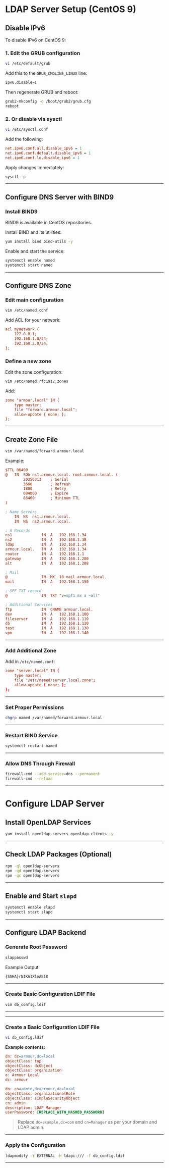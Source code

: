 
# LDAP Server Setup (CentOS 9)

## Disable IPv6

To disable IPv6 on CentOS 9:

### 1. Edit the GRUB configuration

```bash
vi /etc/default/grub
```

Add this to the `GRUB_CMDLINE_LINUX` line:

```bash
ipv6.disable=1
```

Then regenerate GRUB and reboot:

```bash
grub2-mkconfig -o /boot/grub2/grub.cfg
reboot
```

### 2. Or disable via sysctl

```bash
vi /etc/sysctl.conf
```

Add the following:

```ini
net.ipv6.conf.all.disable_ipv6 = 1
net.ipv6.conf.default.disable_ipv6 = 1
net.ipv6.conf.lo.disable_ipv6 = 1
```

Apply changes immediately:

```bash
sysctl -p
```

---

## Configure DNS Server with BIND9

### Install BIND9

BIND9 is available in CentOS repositories.

Install BIND and its utilities:

```bash
yum install bind bind-utils -y
```

Enable and start the service:

```bash
systemctl enable named
systemctl start named
```

---

## Configure DNS Zone

### Edit main configuration

```bash
vim /etc/named.conf
```

Add ACL for your network:

```ini
acl mynetwork {
    127.0.0.1;
    192.168.1.0/24;
    192.168.2.0/24;
};
```

### Define a new zone

Edit the zone configuration:

```bash
vim /etc/named.rfc1912.zones
```

Add:

```ini
zone "armour.local" IN {
    type master;
    file "forward.armour.local";
    allow-update { none; };
};
```

---

## Create Zone File

```bash
vim /var/named/forward.armour.local
```

Example:

```ini
$TTL 86400
@   IN  SOA ns1.armour.local. root.armour.local. (
        20250313    ; Serial
        3600        ; Refresh
        1800        ; Retry
        604800      ; Expire
        86400       ; Minimum TTL
)

; Name Servers
    IN  NS  ns1.armour.local.
    IN  NS  ns2.armour.local.

; A Records
ns1             IN  A   192.168.1.34
ns2             IN  A   192.168.1.38
ldap            IN  A   192.168.1.34
armour.local.   IN  A   192.168.1.34
router          IN  A   192.168.1.1
gateway         IN  A   192.168.1.200
alt             IN  A   192.168.1.208

; Mail
@               IN  MX  10 mail.armour.local.
mail            IN  A   192.168.1.150

; SPF TXT record
@               IN  TXT "v=spf1 mx a ~all"

; Additional Services
ftp             IN  CNAME armour.local.
dev             IN  A   192.168.1.100
fileserver      IN  A   192.168.1.110
db              IN  A   192.168.1.120
test            IN  A   192.168.1.130
vpn             IN  A   192.168.1.140
```

---

### Add Additional Zone

Add in `/etc/named.conf`:

```conf
zone "server.local" IN {
    type master;
    file "/etc/named/server.local.zone";
    allow-update { none; };
};
```

---

### Set Proper Permissions

```bash
chgrp named /var/named/forward.armour.local
```

---

### Restart BIND Service

```bash
systemctl restart named
```

---

### Allow DNS Through Firewall

```bash
firewall-cmd --add-service=dns --permanent
firewall-cmd --reload
```

---

# Configure LDAP Server

## Install OpenLDAP Services

```bash
yum install openldap-servers openldap-clients -y
```

---

## Check LDAP Packages (Optional)

```bash
rpm -ql openldap-servers
rpm -qd openldap-servers
rpm -qc openldap-servers
```

---

## Enable and Start `slapd`

```bash
systemctl enable slapd
systemctl start slapd
```

---

## Configure LDAP Backend

### Generate Root Password

```bash
slappasswd
```

Example Output:

```bash
{SSHA}rNIKA1XloAE18
```

---

### Create Basic Configuration LDIF File

```bash
vim db_config.ldif
```
---


---

### Create a Basic Configuration LDIF File

```bash
vi db_config.ldif
```

**Example contents:**

```ini
dn: dc=armour,dc=local
objectClass: top
objectClass: dcObject
objectClass: organization
o: Armour Local
dc: armour

dn: cn=admin,dc=armour,dc=local
objectClass: organizationalRole
objectClass: simpleSecurityObject
cn: admin
description: LDAP Manager
userPassword: [REPLACE_WITH_HASHED_PASSWORD]
```

> Replace `dc=example,dc=com` and `cn=Manager` as per your domain and LDAP admin.

---

### Apply the Configuration

```bash
ldapmodify -Y EXTERNAL -H ldapi:/// -f db_config.ldif
```

---

